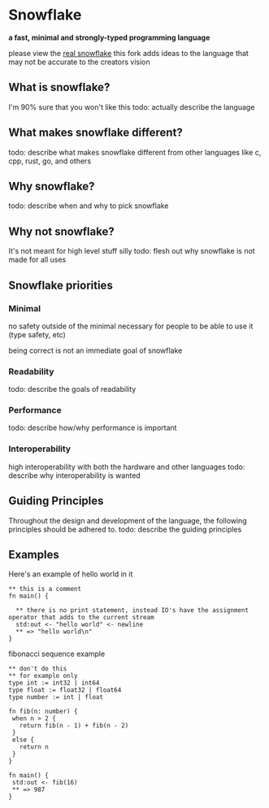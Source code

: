 
# Snowflake
**a fast, minimal and strongly-typed programming language**

please view the [real snowflake](https://github.com/Brecert/snowflake)
this fork adds ideas to the language that may not be accurate to the creators vision

## What is snowflake?
I'm 90% sure that you won't like this
todo: actually describe the language

## What makes snowflake different?
todo: describe what makes snowflake different from other languages like c, cpp, rust, go, and others

## Why snowflake?
todo: describe when and why to pick snowflake

## Why not snowflake?
It's not meant for high level stuff silly
todo: flesh out why snowflake is not made for all uses

## Snowflake priorities
### Minimal
no safety outside of the minimal necessary for people to be able to use it (type safety, etc)

being correct is not an immediate goal of snowflake

### Readability
todo: describe the goals of readability

### Performance
todo: describe how/why performance is important

### Interoperability
high interoperability with both the hardware and other languages
todo: describe why interoperability is wanted

## Guiding Principles
Throughout the design and development of the language, the following principles should be adhered to.
todo: describe the guiding principles

## Examples

Here's an example of hello world in it
```sf
** this is a comment
fn main() {

  ** there is no print statement, instead IO's have the assignment operator that adds to the current stream
  std:out <- "hello world" <- newline
  ** => "hello world\n"
}
```

fibonacci sequence example
```sf
** don't do this
** for example only
type int := int32 | int64
type float := float32 | float64
type number := int | float

fn fib(n: number) {
 when n > 2 { 
   return fib(n - 1) + fib(n - 2)
 }
 else {
   return n
 }
}

fn main() {
 std:out <- fib(16)
 ** => 987
}
```

